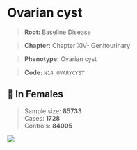 # Ovarian cyst

> **Root:** Baseline Disease  

> **Chapter:** Chapter XIV- Genitourinary  

> **Phenotype:** Ovarian cyst  

> **Code:** `N14_OVARYCYST`

## 👩 In Females  
> Sample size: **85733**  
> Cases: **1728**  
> Controls: **84005**
<img src="/Disease/Figures/ALL/Baseline/N14_OVARYCYST.png"/>
<CsvTable src="/Disease/Data/ALL/Baseline/LG_N14_OVARYCYST.csv" label="🔍 View full results" />

